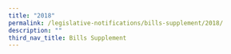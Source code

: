 ```yaml
---
title: "2018"
permalink: /legislative-notifications/bills-supplement/2018/
description: ""
third_nav_title: Bills Supplement
---
```


